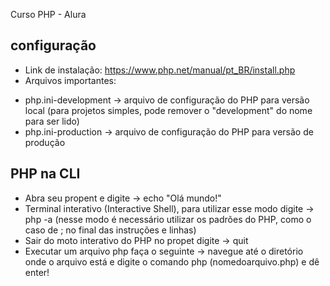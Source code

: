 Curso PHP - Alura

## configuração

- Link de instalação: https://www.php.net/manual/pt_BR/install.php
- Arquivos importantes:
* php.ini-development -> arquivo de configuração do PHP para versão local (para projetos simples, pode remover o "development" do nome para ser lido)
* php.ini-production -> arquivo de configuração do PHP para versão de produção

## PHP na CLI

- Abra seu propent e digite -> echo "Olá mundo!"
- Terminal interativo (Interactive Shell), para utilizar esse modo digite -> php -a (nesse modo é necessário utilizar os padrões do PHP, como o caso de ; no final das instruções e linhas)
- Sair do moto interativo do PHP no propet digite -> quit
- Executar um arquivo php faça o seguinte -> navegue até o diretório onde o arquivo está e digite o comando php (nomedoarquivo.php) e dê enter!